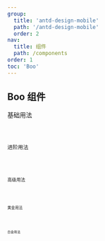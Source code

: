 ```yaml
---
group:
  title: 'antd-design-mobile'
  path: '/antd-design-mobile'
  order: 2
nav:
  title: 组件
  path: /components
order: 1
toc: 'Boo'
---
```


## Boo 组件

基础用法

<code src="./demos/demo1.tsx" />

进阶用法

<code src="./demos/demo2.tsx" />

高级用法

<code src="./demos/demo3.tsx" />

黄金用法

<code src="./demos/demo4.tsx" />

白金用法

<code src="./demos/demo5.tsx" />
